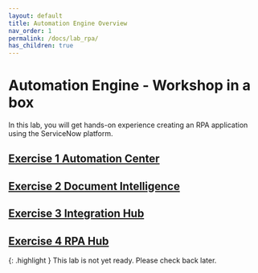 ```yaml
---
layout: default
title: Automation Engine Overview
nav_order: 1
permalink: /docs/lab_rpa/
has_children: true
---
```


# Automation Engine - Workshop in a box

In this lab, you will get hands-on experience creating an RPA application using the ServiceNow platform. 

## [Exercise 1 Automation Center](https://htmlpreview.github.io/?https://github.com/quentincloudsnow/automationcenter/blob/master/AutomationCenter.html)

## [Exercise 2 Document Intelligence](https://htmlpreview.github.io/?https://github.com/quentincloudsnow/quentin/main/blob/DocIntel.html)

## [Exercise 3 Integration Hub](https://htmlpreview.github.io/?https://github.com/quentincloudsnow/quentin/main/blob/IntegrationHub.html)

## [Exercise 4 RPA Hub](https://htmlpreview.github.io/?https://github.com/quentincloudsnow/Robert/master/blob/RPA%20Exercise.html)

{: .highlight }
This lab is not yet ready.  Please check back later.